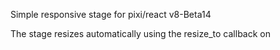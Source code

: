 Simple responsive stage for pixi/react v8-Beta14

The stage resizes automatically using the resize_to callback on